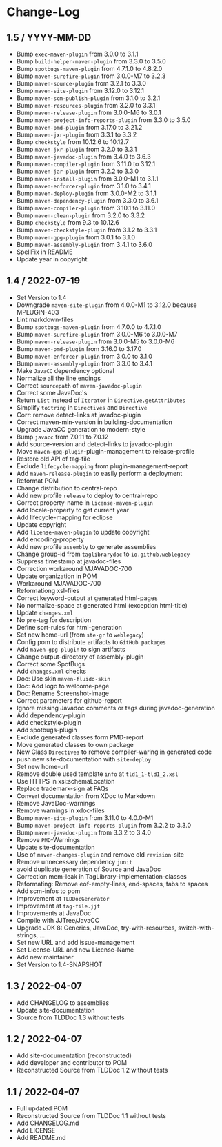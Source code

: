 # Change-Log

## 1.5 / YYYY-MM-DD

* Bump `exec-maven-plugin` from 3.0.0 to 3.1.1
* Bump `build-helper-maven-plugin` from 3.3.0 to 3.5.0
* Bump `spotbugs-maven-plugin` from 4.7.1.0 to 4.8.2.0
* Bump `maven-surefire-plugin` from 3.0.0-M7 to 3.2.3
* Bump `maven-source-plugin` from 3.2.1 to 3.3.0
* Bump `maven-site-plugin` from 3.12.0 to 3.12.1
* Bump `maven-scm-publish-plugin` from 3.1.0 to 3.2.1
* Bump `maven-resources-plugin` from 3.2.0 to 3.3.1
* Bump `maven-release-plugin` from 3.0.0-M6 to 3.0.1
* Bump `maven-project-info-reports-plugin` from 3.3.0 to 3.5.0
* Bump `maven-pmd-plugin` from 3.17.0 to 3.21.2
* Bump `maven-jxr-plugin` from 3.3.1 to 3.3.2
* Bump `checkstyle` from 10.12.6 to 10.12.7
* Bump `maven-jxr-plugin` from 3.2.0 to 3.3.1
* Bump `maven-javadoc-plugin` from 3.4.0 to 3.6.3
* Bump `maven-compiler-plugin` from 3.11.0 to 3.12.1
* Bump `maven-jar-plugin` from 3.2.2 to 3.3.0
* Bump `maven-install-plugin` from 3.0.0-M1 to 3.1.1
* Bump `maven-enforcer-plugin` from 3.1.0 to 3.4.1
* Bump `maven-deploy-plugin` from 3.0.0-M2 to 3.1.1
* Bump `maven-dependency-plugin` from 3.3.0 to 3.6.1
* Bump `maven-compiler-plugin` from 3.10.1 to 3.11.0
* Bump `maven-clean-plugin` from 3.2.0 to 3.3.2
* Bump `checkstyle` from 9.3 to 10.12.6
* Bump `maven-checkstyle-plugin` from 3.1.2 to 3.3.1
* Bump `maven-gpg-plugin` from 3.0.1 to 3.1.0
* Bump `maven-assembly-plugin` from 3.4.1 to 3.6.0
* SpellFix in README
* Update year in copyright

## 1.4 / 2022-07-19

* Set Version to 1.4
* Downgrade `maven-site-plugin` from 4.0.0-M1 to 3.12.0 because MPLUGIN-403
* Lint markdown-files
* Bump `spotbugs-maven-plugin` from 4.7.0.0 to 4.7.1.0
* Bump `maven-surefire-plugin` from 3.0.0-M6 to 3.0.0-M7
* Bump `maven-release-plugin` from 3.0.0-M5 to 3.0.0-M6
* Bump `maven-pmd-plugin` from 3.16.0 to 3.17.0
* Bump `maven-enforcer-plugin` from 3.0.0 to 3.1.0
* Bump `maven-assembly-plugin` from 3.3.0 to 3.4.1
* Make `JavaCC` dependency optional
* Normalize all the line endings
* Correct `sourcepath` of `maven-javadoc-plugin`
* Correct some JavaDoc's
* Return `List` instead of `Iterator` in `Directive.getAttributes`
* Simplify `toString` in `Directives` and `Directive`
* Corr: remove detect-links at javadoc-plugin
* Correct maven-min-version in building-documentation
* Upgrade JavaCC generation to modern-style
* Bump `javacc` from 7.0.11 to 7.0.12
* Add source-version and detect-links to javadoc-plugin
* Move `maven-gpg-plugin`-plugin-management to release-profile
* Restore old API of tag-file
* Exclude `lifecycle-mapping` from plugin-management-report
* Add `maven-release-plugin` to easily perform a deployment
* Reformat POM
* Change distribution to central-repo
* Add new profile `release` to deploy to central-repo
* Correct property-name in `license-maven-plugin`
* Add locale-property to get current year
* Add lifecycle-mapping for eclipse
* Update copyright
* Add `license-maven-plugin` to update copyright
* Add encoding-property
* Add new profile `assembly` to generate assemblies
* Change group-id from `taglibrarydoc` to `io.github.weblegacy`
* Suppress timestamp at javadoc-files
* Correction workaround MJAVADOC-700
* Update organization in POM
* Workaround MJAVADOC-700
* Reformationg xsl-files
* Correct keyword-output at generated html-pages
* No normalize-space at generated html (exception html-title)
* Update `changes.xml`
* No `pre`-tag for description
* Define sort-rules for html-generation
* Set new home-url (from `ste-gr` to `weblegacy`)
* Config pom to distribute artifacts to `GitHub packages`
* Add `maven-gpg-plugin` to sign artifacts
* Change output-directory of assembly-plugin
* Correct some SpotBugs
* Add `changes.xml` checks
* Doc: Use skin `maven-fluido-skin`
* Doc: Add logo to welcome-page
* Doc: Rename Screenshot-image
* Correct parameters for github-report
* Ignore missing Javadoc comments or tags during javadoc-generation
* Add dependency-plugin
* Add checkstyle-plugin
* Add spotbugs-plugin
* Exclude generated classes form PMD-report
* Move generated classes to own package
* New Class `Directives` to remove compiler-waring in generated code
* push new site-documentation with `site-deploy`
* Set new home-url
* Remove double used template `info` at `tld1_1-tld1_2.xsl`
* Use HTTPS in xsi:schemaLocation
* Replace trademark-sign at FAQs
* Convert documentation from XDoc to Markdown
* Remove JavaDoc-warnings
* Remove warnings in xdoc-files
* Bump `maven-site-plugin` from 3.11.0 to 4.0.0-M1
* Bump `maven-project-info-reports-plugin` from 3.2.2 to 3.3.0
* Bump `maven-javadoc-plugin` from 3.3.2 to 3.4.0
* Remove `PMD`-Warnings
* Update site-documentation
* Use of `maven-changes-plugin` and remove old `revision`-site
* Remove unnecessary dependency `junit`
* avoid duplicate generation of Source and JavaDoc
* Correction mem-leak in TagLibrary-implementation-classes
* Reformating: Remove eof-empty-lines, end-spaces, tabs to spaces
* Add scm-infos to pom
* Improvement at `TLDDocGenerator`
* Improvement at `tag-file.jjt`
* Improvements at JavaDoc
* Compile with JJTree/JavaCC
* Upgrade JDK 8: Generics, JavaDoc, try-with-resources, switch-with-strings, ...
* Set new URL and add issue-management
* Set License-URL and new License-Name
* Add new maintainer
* Set Version to 1.4-SNAPSHOT

## 1.3 / 2022-04-07

* Add CHANGELOG to assemblies
* Update site-documentation
* Source from TLDDoc 1.3 without tests

## 1.2 / 2022-04-07

* Add site-documentation (reconstructed)
* Add developer and contributor to POM
* Reconstructed Source from TLDDoc 1.2 without tests

## 1.1 / 2022-04-07

* Full updated POM
* Reconstructed Source from TLDDoc 1.1 without tests
* Add CHANGELOG.md
* Add LICENSE
* Add README.md
